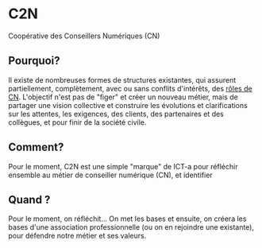 # C2N
Coopérative des Conseillers Numériques (CN)

## Pourquoi?
Il existe de nombreuses formes de structures existantes, qui assurent partiellement, complètement, avec ou sans conflits d'intérêts, des [rôles de CN](https://github.com/ICT-A/Published.Docs/blob/master/ICT-a/ConseillerNum%C3%A9rique.md#r%C3%B4les).
L'objectif n'est pas de "figer" et créer un nouveau métier, mais de partager une vision collective et construire les évolutions et clarifications sur les attentes, les exigences, des clients, des partenaires et des collègues, et pour finir de la société civile.

## Comment?
Pour le moment, C2N est une simple "marque" de ICT-a pour réfléchir ensemble au métier de conseiller numérique (CN), et identifier 

## Quand ?
Pour le moment, on réfléchit...
On met les bases et ensuite, on créera les bases d'une association professionnelle (ou on en rejoindre une existante), pour défendre notre métier et ses valeurs.
